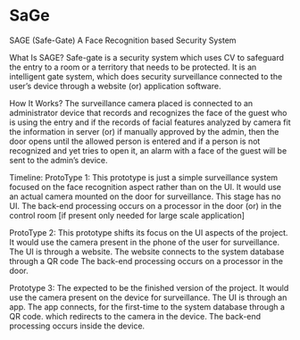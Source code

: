 # SaGe
SAGE
(Safe-Gate)
A Face Recognition based Security System

What Is SAGE? 
Safe-gate is a security system which uses
CV to safeguard the entry to a room or a territory that needs to be protected.
It is an intelligent gate system, which does
security surveillance connected to the user’s device through a website (or)  application software.

How It Works?
			The surveillance camera placed is connected to an administrator device that records and recognizes the face of the guest who is using the entry and if the records of facial features analyzed by camera fit the information in server (or) if manually approved by the admin, then the door opens until the allowed person is entered and if a person is not recognized and yet tries to open it, an alarm with a face of the guest will be sent to the admin’s device.




Timeline:
	ProtoType 1: This prototype is just a simple surveillance system focused on the face recognition aspect rather than on the UI.
It would use an actual camera mounted on the door for surveillance.
This stage has no UI.
The back-end processing occurs on a processor in the door (or) in the control room [if present only needed for large scale application]
	
ProtoType 2: This prototype shifts its focus on the UI aspects of the project.
It would use the camera present in the phone of the user for surveillance.
The UI is through a website.
The website connects to the system database through a QR code
The back-end processing occurs on a processor in the door.

	




Prototype 3: The expected to be the finished version of the project.
It would use the camera present on the device for surveillance.
The UI is through an app.
The app connects, for the first-time to the system database through a QR code. which redirects to the camera in the device.
The back-end processing occurs inside the device.
